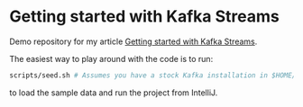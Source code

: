 # Getting started with Kafka Streams

Demo repository for my article [Getting started with Kafka
Streams](https://lucapette.me/writing/getting-started-with-kafka-streams).

The easiest way to play around with the code is to run:

```sh
scripts/seed.sh # Assumes you have a stock Kafka installation in $HOME/kafka
```

to load the sample data and run the project from IntelliJ.
